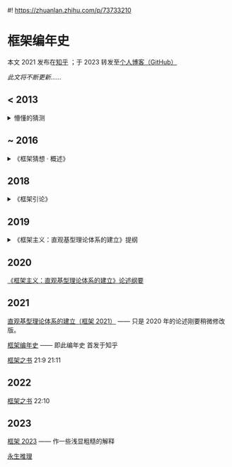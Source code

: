 #! https://zhuanlan.zhihu.com/p/73733210



# 框架编年史

本文 2021 发布在[知乎](https://zhuanlan.zhihu.com/p/73733210) ；于 2023 转发至[个人博客（GitHub）](https://framist.github.io/post/chronicles-of-frame.html)

*此文将不断更新……*

<!-- more -->

## < 2013


<details><summary>懵懂的猜测</summary>

小学时，对世界本质进行了初步的思考。但只注重提问，思考也仅限于此，陷入了两元论。

![复原图](https://pic2.zhimg.com/80/v2-3ffedab302b855a2a82a2434267e2535_720w.jpg)

</details>

## ~ 2016

<details><summary>《框架猜想 · 概述》</summary>

初中时期，我第一次整体表示框架主义思想。具有了直观方法的雏形，但没有明确和坚持。也产生类似于机械决定论的错误观点。

![纸本扫描](https://pic3.zhimg.com/80/v2-cd08442e7d057ded37418666635240c6_720w.jpg)

</details>


## 2018



<details><summary>《框架引论》</summary>

高中时期，开始表达分享。

![纸本扫描](https://pic1.zhimg.com/80/v2-73e8d84c27b19957e854dae75cf69784_720w.jpg)

</details>

## 2019



<details><summary>《框架主义：直观基型理论体系的建立》提纲</summary>

高考前一段时间，写了一本小册子用于交流框架主义思想

![小册子截图](https://pic4.zhimg.com/80/v2-8de432758e8701d735bdadaf6aca4f59.png)

![小册子截图](https://pic4.zhimg.com/80/v2-6063d78469d70f464ea15e75700c8ca3.png)

![小册子截图](https://pic4.zhimg.com/80/v2-fcbe5a5677007aef5148c8a5bd98ba8e.png)

![小册子截图](https://pic4.zhimg.com/80/v2-5d4ea848e78dae3f9ae70634cf5e7ef0.png)

![小册子截图](https://pic4.zhimg.com/80/v2-07466886ecf9bdd1a11b5b9430837009.png)

![小册子截图](https://pic4.zhimg.com/80/v2-27203fd48ab88ff2cff0efbd6f9ad96b.png)

![小册子截图](https://pic4.zhimg.com/80/v2-50cdef526be09301fd183726d0a94a7d.png)

![小册子截图](https://pic4.zhimg.com/80/v2-b9f8e97daed3471ff5ac0718c7111afb.png)

![小册子截图](https://pic4.zhimg.com/80/v2-d3aff1db3e0e5c0034c4f6799d45604b.png)

![小册子截图](https://pic4.zhimg.com/80/v2-d1098d4843823ea92853220a8ac71fff.png)

![小册子截图](https://pic4.zhimg.com/80/v2-888e562cc8aad8513e9d4ef100bf2985.png)

![小册子截图](https://pic4.zhimg.com/80/v2-c81cee55315ec402049e606aa6739a46.png)

![小册子截图](https://pic4.zhimg.com/80/v2-f94c6e03cb03949f7e5e7962c1f60c0d.png)

![小册子截图](https://pic4.zhimg.com/80/v2-044bc966ae717e725787303cf12d26b5.png)

![小册子截图](https://pic4.zhimg.com/80/v2-051e44dd23cf082d7782613de6cdbbbf.png)

![小册子截图](https://pic4.zhimg.com/80/v2-daecc7bc797c5b1436894b2604fdda76.png)

![小册子截图](https://pic4.zhimg.com/80/v2-4c04f2ecb9286bc0a487f78faf39f92f.png)

![小册子截图](https://pic4.zhimg.com/80/v2-fd0f98f638586e8ba7f6dd56be8b4957.png)

![小册子截图](https://pic4.zhimg.com/80/v2-41809785ea76f1f76e9cf3258bec48ed.png)

![小册子截图](https://pic4.zhimg.com/80/v2-2aeb1d2f4d7deb8d76bfb0235a98e16a.png)

</details>

## 2020

[《框架主义：直观基型理论体系的建立》论述纲要](https://framist.github.io/post/frame-2020.html)

## 2021

[直观基型理论体系的建立（框架 2021）](https://framist.github.io/post/frame-2021.html) —— 只是 2020 年的论述刚要稍微修改版。

[框架编年史](https://zhuanlan.zhihu.com/p/73733210) —— 即此编年史 首发于知乎

[框架之书](https://framist.github.io/post/the-book-of-frame.html) 21:9 21:11

## 2022

[框架之书](https://framist.github.io/post/the-book-of-frame.html) 22:10

## 2023

[框架 2023](https://framist.github.io/post/frame-2023.html) —— 作一些浅显粗糙的解释

[永生推理](https://www.zhihu.com/question/623548150/answer/3327900134)
